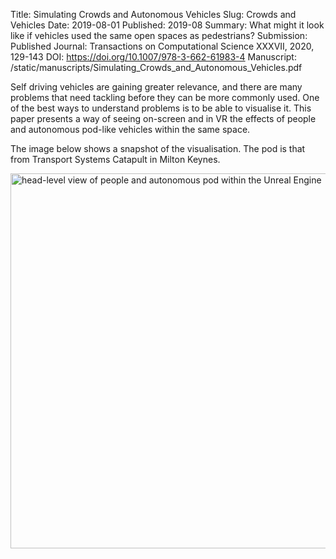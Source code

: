 Title: Simulating Crowds and Autonomous Vehicles
Slug: Crowds and Vehicles
Date: 2019-08-01
Published: 2019-08
Summary: What might it look like if vehicles used the same open spaces as pedestrians?
Submission: Published
Journal: Transactions on Computational Science XXXVII, 2020, 129-143
DOI: https://doi.org/10.1007/978-3-662-61983-4
Manuscript: /static/manuscripts/Simulating_Crowds_and_Autonomous_Vehicles.pdf

Self driving vehicles are gaining greater relevance, and there are many problems that need tackling before they can be more commonly used. One of the best ways to understand problems is to be able to visualise it. This paper presents a way of seeing on-screen and in VR the effects of people and autonomous pod-like vehicles within the same space. 


The image below shows a snapshot of the visualisation. The pod is that from Transport Systems Catapult in Milton Keynes.

<img src='/static/images/4-way-inset.png' style='width: 600px;' alt='head-level view of people and autonomous pod within the Unreal Engine'>
